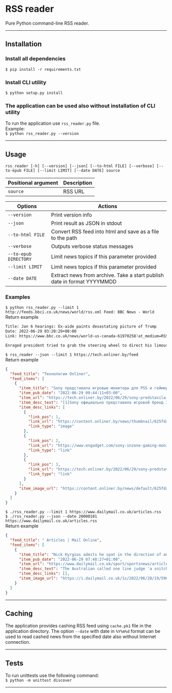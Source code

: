 # RSS reader
Pure Python command-line RSS reader.
___
## Installation
### Install all dependencies
`$ pip install -r requirements.txt`
### Install CLI utility
`$ python setup.py install`
### The application can be used also without installation of CLI utility
To run the application use `rss_reader.py` file.\
Example:\
`$ python rss_reader.py --version`
___
## Usage
`rss_reader [-h] [--version] [--json] [--to-html FILE] [--verbose] [--to-epub FILE] [--limit LIMIT] [--date DATE] source`

| Positional argument | Description |
|-|-|
| `source` | RSS URL | 

| Options |  Actions |
|-|-|
| `--version` | Print version info |
| `--json` | Print result as JSON in stdout |
| `--to-html FILE` | Convert RSS feed into html and save as a file to the path |
| `--verbose` | Outputs verbose status messages |
| `--to-epub DIRECTORY` | Limit news topics if this parameter provided |
| `--limit LIMIT` | Limit news topics if this parameter provided |
| `--date DATE ` | Extract news from archive. Take a start publish date in format YYYYMMDD |
### Examples
`$ python rss_reader.py --limit 1 http://feeds.bbci.co.uk/news/world/rss.xml
Feed: BBC News - World`
Return example
```bash
Title: Jan 6 hearings: Ex-aide paints devastating picture of Trump
Date: 2022-06-29 03:20:29+00:00
Link: https://www.bbc.co.uk/news/world-us-canada-61970258?at_medium=RSS&at_campaign=KARANGA

Enraged president tried to grab the steering wheel to direct his limousine to the Capitol, ex-aide says.
```
`$ rss_reader --json --limit 1 https://tech.onliner.by/feed`\
Return example
```json
{
  "feed_title": "Технологии Onlíner",
  "feed_items": [
    {
      "item_title": "Sony представила игровые мониторы для PS5 и геймерские наушники. Известны цены",
      "item_pub_date": "2022-06-29 09:44:11+03:00",
      "item_url": "https://tech.onliner.by/2022/06/29/sony-predstavila-igrovye-monitory-dlya-ps5-i-gejmerskie-naushniki-izvestny-ceny",
      "item_desc_text": "[1]Sony официально представила игровой бренд InZone — под ним будут выходить гаджеты для геймеров. Начали с мониторов и наушников, [2 сообщает] engadget.[3 Читать далее…]",
      "item_desc_links": [
        {
          "link_pos": 1,
          "link_url": "https://content.onliner.by/news/thumbnail/625fdac3c028b390f2d80f9c26fe90de.jpeg",
          "link_type": "image"
        },
        {
          "link_pos": 2,
          "link_url": "https://www.engadget.com/sony-inzone-gaming-monitors-headsets-specs-pricing-availability-210056794.html",
          "link_type": "link"
        },
        {
          "link_pos": 3,
          "link_url": "https://tech.onliner.by/2022/06/29/sony-predstavila-igrovye-monitory-dlya-ps5-i-gejmerskie-naushniki-izvestny-ceny",
          "link_type": "link"
        }
      ],
      "item_image_url": "https://content.onliner.by/news/default/625fdac3c028b390f2d80f9c26fe90de.jpeg"
    }
  ]
}
```
`$ ./rss_reader.py --limit 1 https://www.dailymail.co.uk/articles.rss`\
`$ ./rss_reader.py --json --date 20000101 https://www.dailymail.co.uk/articles.rss`\
Return example
```json
{
  "feed_title": " Articles | Mail Online",
  "feed_items": [
    {
      "item_title": "Nick Kyrgios admits he spat in the direction of an abusive spectator at Wimbledon",
      "item_pub_date": "2022-06-29 07:48:27+01:00",
      "item_url": "https://www.dailymail.co.uk/sport/sportsnews/article-10962269/Nick-Kyrgios-admits-spat-direction-abusive-spectator-Wimbledon.html?ns_mchannel=rss&ito=1490&ns_campaign=1490",
      "item_desc_text": "The Australian called one line judge 'a snitch' for reporting his abuse and suggested another was in his 90s and 'can't see the ball' during his five-set win over Britain's Paul Jubb.",
      "item_desc_links": [],
      "item_image_url": "https://i.dailymail.co.uk/1s/2022/06/28/19/59635777-0-image-a-46_1656440320325.jpg"
    }
  ]
}
```
___
## Caching
The application provides cashing RSS feed using `cache.pk1` file in the application directory. The option `--date`  with date in `%Y%m%d` format can be used to read cashed news from the specified date also without Internet connection.
___
## Tests
To run unittests use the following command:\
`$ python -m unittest discover`
___
